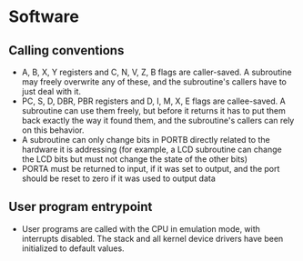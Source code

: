 # Software

## Calling conventions

- A, B, X, Y registers and C, N, V, Z, B flags are caller-saved. A subroutine may freely overwrite any of these, and the subroutine's callers have to just deal with it.
- PC, S, D, DBR, PBR registers and D, I, M, X, E flags are callee-saved. A subroutine can use them freely, but before it returns it has to put them back exactly the way it found them, and the subroutine's callers can rely on this behavior.
- A subroutine can only change bits in PORTB directly related to the hardware it is addressing (for example, a LCD subroutine can change the LCD bits but must not change the state of the other bits)
- PORTA must be returned to input, if it was set to output, and the port should be reset to zero if it was used to output data

## User program entrypoint

- User programs are called with the CPU in emulation mode, with interrupts disabled. The stack and all kernel device drivers have been initialized to default values.
